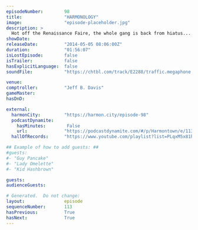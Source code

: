 ```yaml
---
episodeNumber:        98
title:                "HARMONOLOGY"
image:                "episode-placeholder.jpg"
description: >
  Hot off the Renaissance Faire, the whole gang is back from hiatus... and very drunk. Kumail Nanjiani and Matt Gourley join the stage while Mayor Harmon proposes a new religion.
showDate:             
releaseDate:          "2014-05-05 08:06:00Z"
duration:             "01:56:07"
isLostEpisode:        false
isTrailer:            false
hasExplicitLanguage:  false
soundFile:            "https://chtbl.com/track/E2288/traffic.megaphone.fm/STA8371089088.mp3?updated=1556230251"

venue:                
comptroller:          "Jeff B. Davis"
gameMaster:           
hasDnD:               

external:
  harmonCity:         "https://harmon.city/episode-98"
  podcastDynamite:
    hasMinutes:        False
    url:              "https://podcastdynamite.com/#/p/Harmontown/e/113/98"
  hallOfRecords:      "https://www.youtube.com/playlist?list=PLqxM5x81hNOYX08380Y9gQFcIPt2G_sAO"

## Example of how to add guests: ##
#guests:
#- "Guy Pancake"
#- "Lady Omelette"
#- "Kid Hashbrown"

guests:
audienceGuests:

# Generated.  Do not change:
layout:               episode
sequenceNumber:       113
hasPrevious:          True
hasNext:              True
---
```


<!-- The episode description will be rendered here -->
<!-- Add your content below here -->

